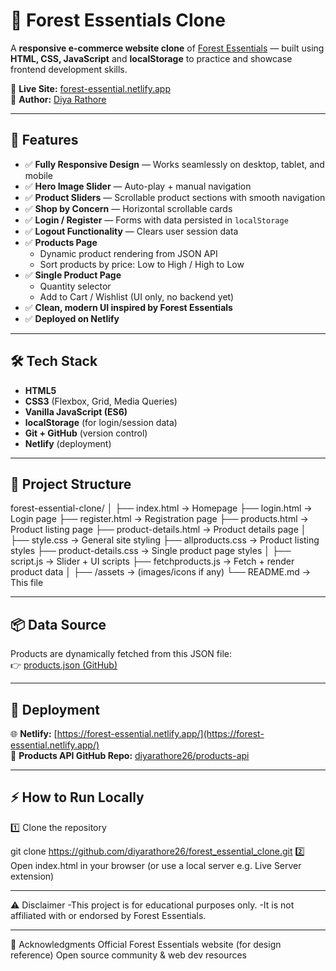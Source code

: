 # 🌿 Forest Essentials Clone

A **responsive e-commerce website clone** of [Forest Essentials](https://www.forestessentialsindia.com/) — built using **HTML, CSS, JavaScript** and **localStorage** to practice and showcase frontend development skills.

🚀 **Live Site:** [forest-essential.netlify.app](https://forest-essential.netlify.app/)  
👤 **Author:** [Diya Rathore](https://github.com/diyarathore26)

---

## 📌 Features

- ✅ **Fully Responsive Design** — Works seamlessly on desktop, tablet, and mobile  
- ✅ **Hero Image Slider** — Auto-play + manual navigation  
- ✅ **Product Sliders** — Scrollable product sections with smooth navigation  
- ✅ **Shop by Concern** — Horizontal scrollable cards  
- ✅ **Login / Register** — Forms with data persisted in `localStorage`  
- ✅ **Logout Functionality** — Clears user session data  
- ✅ **Products Page**
  - Dynamic product rendering from JSON API
  - Sort products by price: Low to High / High to Low  
- ✅ **Single Product Page**
  - Quantity selector
  - Add to Cart / Wishlist (UI only, no backend yet)
- ✅ **Clean, modern UI inspired by Forest Essentials**
- ✅ **Deployed on Netlify**

---

## 🛠️ Tech Stack

- **HTML5**
- **CSS3** (Flexbox, Grid, Media Queries)
- **Vanilla JavaScript (ES6)**
- **localStorage** (for login/session data)
- **Git + GitHub** (version control)
- **Netlify** (deployment)

---

## 📂 Project Structure

forest-essential-clone/
│
├── index.html → Homepage
├── login.html → Login page
├── register.html → Registration page
├── products.html → Product listing page
├── product-details.html → Product details page
│
├── style.css → General site styling
├── allproducts.css → Product listing styles
├── product-details.css → Single product page styles
│
├── script.js → Slider + UI scripts
├── fetchproducts.js → Fetch + render product data
│
├── /assets → (images/icons if any)
└── README.md → This file

---

## 📦 Data Source

Products are dynamically fetched from this JSON file:  
👉 [products.json (GitHub)](https://raw.githubusercontent.com/diyarathore26/products-api/main/products.json)

---

## 🚀 Deployment

🌐 **Netlify:** [https://forest-essential.netlify.app/](https://forest-essential.netlify.app/)  
📂 **Products API GitHub Repo:** [diyarathore26/products-api](https://github.com/diyarathore26/products-api)

---

## ⚡ How to Run Locally
1️⃣ Clone the repository

git clone https://github.com/diyarathore26/forest_essential_clone.git
2️⃣ Open index.html in your browser (or use a local server e.g. Live Server extension)

---

⚠ Disclaimer
-This project is for educational purposes only.
-It is not affiliated with or endorsed by Forest Essentials.

---

🙌 Acknowledgments
Official Forest Essentials website (for design reference)
Open source community & web dev resources